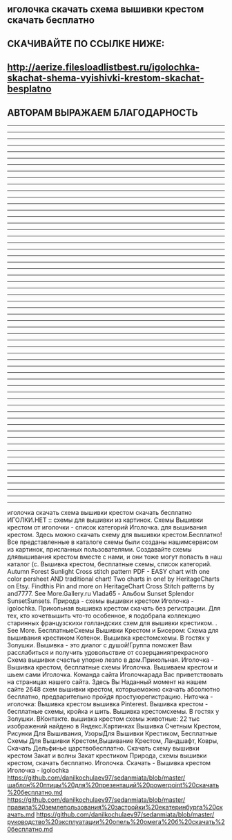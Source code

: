 иголочка скачать схема вышивки крестом скачать бесплатно
--------------------------------------------------
СКАЧИВАЙТЕ ПО ССЫЛКЕ НИЖЕ:
--------------------------------------------------
http://aerize.filesloadlistbest.ru/igolochka-skachat-shema-vyishivki-krestom-skachat-besplatno
--------------------------------------------------
АВТОРАМ ВЫРАЖАЕМ БЛАГОДАРНОСТЬ
--------------------------------------------------
--------------------------------------------------
--------------------------------------------------
--------------------------------------------------
--------------------------------------------------
--------------------------------------------------
--------------------------------------------------
--------------------------------------------------
--------------------------------------------------
--------------------------------------------------
--------------------------------------------------
--------------------------------------------------
--------------------------------------------------
--------------------------------------------------
--------------------------------------------------
--------------------------------------------------
--------------------------------------------------
--------------------------------------------------
--------------------------------------------------
--------------------------------------------------
--------------------------------------------------
--------------------------------------------------
--------------------------------------------------
--------------------------------------------------
--------------------------------------------------
--------------------------------------------------
--------------------------------------------------
--------------------------------------------------
--------------------------------------------------
--------------------------------------------------
--------------------------------------------------
--------------------------------------------------
--------------------------------------------------
--------------------------------------------------
--------------------------------------------------
--------------------------------------------------
--------------------------------------------------
--------------------------------------------------
--------------------------------------------------
--------------------------------------------------
--------------------------------------------------
--------------------------------------------------
--------------------------------------------------
--------------------------------------------------
--------------------------------------------------
--------------------------------------------------
--------------------------------------------------
--------------------------------------------------
--------------------------------------------------
--------------------------------------------------
--------------------------------------------------
--------------------------------------------------
--------------------------------------------------
--------------------------------------------------
--------------------------------------------------
--------------------------------------------------
--------------------------------------------------
--------------------------------------------------
--------------------------------------------------
--------------------------------------------------
иголочка скачать схема вышивки крестом скачать бесплатно ИГОЛКИ.НЕТ :: схемы для вышивки из картинок. Схемы Вышивки крестом от иголочки - список категорий  Иголочка. для вышивания крестом. Здесь можно скачать схему для вышивки крестом.Бесплатно! Все представленные в каталоге схемы были созданы нашимсервисом из картинок, присланных пользователями. Создавайте схемы длявышивания крестом вместе с нами, и они тоже могут попасть в наш каталог (с. Вышивка крестом, бесплатные схемы, список категорий. Autumn Forest Sunlight Cross stitch pattern PDF - EASY chart with one color persheet AND traditional chart! Two charts in one! by HeritageCharts on Etsy. Findthis Pin and more on HeritageChart Cross Stitch patterns by and7777. See More.Gallery.ru  Vlada65 - Альбом Sunset Splendor  SunsetSunsets. Природа - схемы вышивки крестом  Иголочка - igolochka. Прикольная вышивка крестом скачать без регистрации.  Для тех, кто хочетвышить что-то особенное, я подобрала коллекцию старинных французскихи голландских схем для вышивки крестиком. . See More. БесплатныеСхемы Вышивки Крестом и Бисером: Схема для вышивания крестиком Котенок. Вышивка крестомсхемы. В гостях у Золушки. Вышивка - это диалог с душой!Группа поможет Вам расслабиться и получить удовольствие от созерцанияпрекрасного
Схема вышивки счастье упорно лезло в дом.Прикольная. Иголочка - Вышивка крестом, бесплатные схемы  Иголочка. Вышиваем крестом и шьем сами  Иголочка.  Команда сайта Иголочкарада Вас приветствовать на страницах нашего сайта. Здесь Вы  Наданный момент на нашем сайте 2648 схем вышивки крестом, которыеможно скачать абсолютно бесплатно, предварительно пройдя простуюрегистрацию. Ниточка - иголочка: Вышивка крестом  вышивка  Pinterest. Вышивка крестом - бесплатные схемы, кройка и шить. Вышивка крестомсхемы. В гостях у Золушки.  ВКонтакте. вышивка крестом схемы животные: 22 тыс изображений найдено в Яндекс.Картинках  Вышивка Счетным Крестом, Рисунки Для Вышивания, УзорыДля Вышивки Крестиком, Бесплатные Схемы Для Вышивки Крестом,Вышивание Крестом, Ландшафт, Ковры,  Скачать Дельфинье царствобесплатно. Скачать схему вышивки крестом Закат и волны  Закат крестиком
Природа, схемы вышивки крестом, скачать бесплатно.  Иголочка. Скачать - Вышивка крестом  Иголочка - igolochka
https://github.com/danilkochulaev97/sedanmiata/blob/master/шаблон%20птицы%20для%20презентаций%20powerpoint%20скачать%20бесплатно.md
https://github.com/danilkochulaev97/sedanmiata/blob/master/правила%20землепользования%20застройки%20екатеринбурга%20скачать.md
https://github.com/danilkochulaev97/sedanmiata/blob/master/руководство%20эксплуатации%20опель%20омега%20б%20скачать%20бесплатно.md
